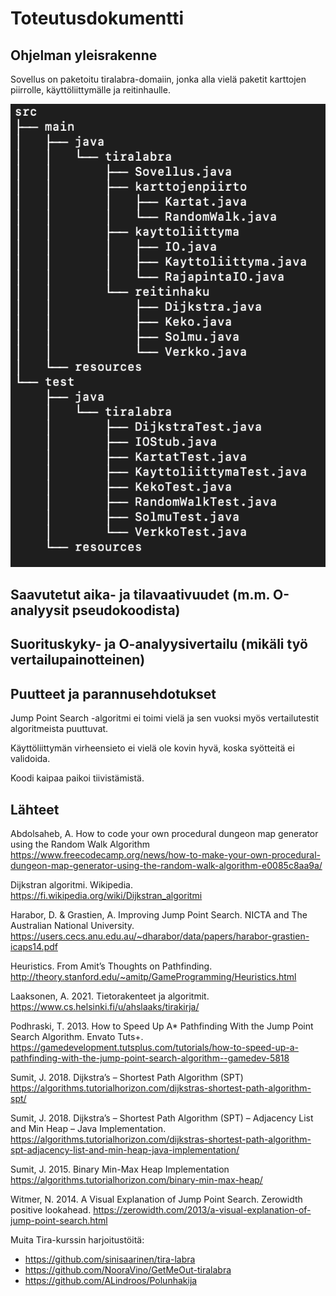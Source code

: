 # Toteutusdokumentti 

## Ohjelman yleisrakenne

Sovellus on paketoitu tiralabra-domaiin, jonka alla vielä paketit karttojen piirrolle, käyttöliittymälle ja reitinhaulle.

![Ohjelman rakenne](kuvat/rakenne.png)


## Saavutetut aika- ja tilavaativuudet (m.m. O-analyysit pseudokoodista)

## Suorituskyky- ja O-analyysivertailu (mikäli työ vertailupainotteinen)

## Puutteet ja parannusehdotukset

Jump Point Search -algoritmi ei toimi vielä ja sen vuoksi myös vertailutestit algoritmeista puuttuvat.

Käyttöliittymän virheensieto ei vielä ole kovin hyvä, koska syötteitä ei validoida.

Koodi kaipaa paikoi tiivistämistä.

## Lähteet

Abdolsaheb, A. How to code your own procedural dungeon map generator using the Random Walk Algorithm
https://www.freecodecamp.org/news/how-to-make-your-own-procedural-dungeon-map-generator-using-the-random-walk-algorithm-e0085c8aa9a/

Dijkstran algoritmi. Wikipedia. https://fi.wikipedia.org/wiki/Dijkstran_algoritmi

Harabor, D. & Grastien, A.
Improving Jump Point Search. NICTA and The Australian National University. 
https://users.cecs.anu.edu.au/~dharabor/data/papers/harabor-grastien-icaps14.pdf 

Heuristics. From Amit’s Thoughts on Pathfinding. 
http://theory.stanford.edu/~amitp/GameProgramming/Heuristics.html

Laaksonen, A. 2021. Tietorakenteet ja algoritmit. https://www.cs.helsinki.fi/u/ahslaaks/tirakirja/ 

Podhraski, T. 2013. How to Speed Up A* Pathfinding With the Jump Point Search Algorithm. Envato Tuts+. 
https://gamedevelopment.tutsplus.com/tutorials/how-to-speed-up-a-pathfinding-with-the-jump-point-search-algorithm--gamedev-5818 

Sumit, J. 2018. Dijkstra’s – Shortest Path Algorithm (SPT) https://algorithms.tutorialhorizon.com/dijkstras-shortest-path-algorithm-spt/

Sumit, J. 2018. Dijkstra’s – Shortest Path Algorithm (SPT) – Adjacency List and Min Heap – Java Implementation. https://algorithms.tutorialhorizon.com/dijkstras-shortest-path-algorithm-spt-adjacency-list-and-min-heap-java-implementation/ 

Sumit, J. 2015. Binary Min-Max Heap Implementation https://algorithms.tutorialhorizon.com/binary-min-max-heap/

Witmer, N. 2014. A Visual Explanation of Jump Point Search. Zerowidth positive lookahead.
https://zerowidth.com/2013/a-visual-explanation-of-jump-point-search.html

Muita Tira-kurssin harjoitustöitä:
- https://github.com/sinisaarinen/tira-labra
- https://github.com/NooraVino/GetMeOut-tiralabra
- https://github.com/ALindroos/Polunhakija 
